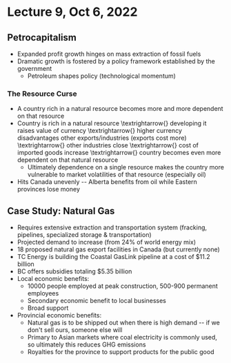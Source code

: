 # Lecture 9, Oct 6, 2022

## Petrocapitalism

* Expanded profit growth hinges on mass extraction of fossil fuels
* Dramatic growth is fostered by a policy framework established by the government
	* Petroleum shapes policy (technological momentum)

### The Resource Curse

* A country rich in a natural resource becomes more and more dependent on that resource
* Country is rich in a natural resource \textrightarrow{} developing it raises value of currency \textrightarrow{} higher currency disadvantages other exports/industries (exports cost more) \textrightarrow{} other industries close \textrightarrow{} cost of imported goods increase \textrightarrow{} country becomes even more dependent on that natural resource
	* Ultimately dependence on a single resource makes the country more vulnerable to market volatilities of that resource (especially oil)
* Hits Canada unevenly -- Alberta benefits from oil while Eastern provinces lose money

## Case Study: Natural Gas

* Requires extensive extraction and transportation system (fracking, pipelines, specialized storage & transportation)
* Projected demand to increase (from 24% of world energy mix)
* 18 proposed natural gas export facilities in Canada (but currently none)
* TC Energy is building the Coastal GasLink pipeline at a cost of \$11.2 billion
* BC offers subsidies totaling \$5.35 billion
* Local economic benefits:
	* 10000 people employed at peak construction, 500-900 permanent employees
	* Secondary economic benefit to local businesses
	* Broad support
* Provincial economic benefits:
	* Natural gas is to be shipped out when there is high demand -- if we don't sell ours, someone else will
	* Primary to Asian markets where coal electricity is commonly used, so ultimately this reduces GHG emissions
	* Royalties for the province to support products for the public good

